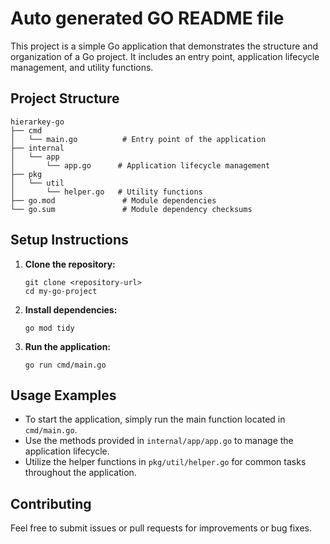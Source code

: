# Auto generated GO README file

This project is a simple Go application that demonstrates the structure and organization of a Go project. It includes an entry point, application lifecycle management, and utility functions.

## Project Structure

```
hierarkey-go
├── cmd
│   └── main.go          # Entry point of the application
├── internal
│   └── app
│       └── app.go      # Application lifecycle management
├── pkg
│   └── util
│       └── helper.go   # Utility functions
├── go.mod               # Module dependencies
└── go.sum               # Module dependency checksums
```

## Setup Instructions

1. **Clone the repository:**
   ```
   git clone <repository-url>
   cd my-go-project
   ```

2. **Install dependencies:**
   ```
   go mod tidy
   ```

3. **Run the application:**
   ```
   go run cmd/main.go
   ```

## Usage Examples

- To start the application, simply run the main function located in `cmd/main.go`.
- Use the methods provided in `internal/app/app.go` to manage the application lifecycle.
- Utilize the helper functions in `pkg/util/helper.go` for common tasks throughout the application.

## Contributing

Feel free to submit issues or pull requests for improvements or bug fixes.